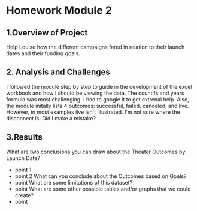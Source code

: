 # Homework Module 2
## 1.Overview of Project
Help Louise how the different campaigns fared in relation to their launch dates and their funding goals.

## 2. Analysis and Challenges
I followed the module step by step to guide in the development of the excel workbook and how I should be viewing the data. The countifs and years formula was most challenging. I had to google it to get extrenal help. Also, the module initally lists 4 outcomes: successful, failed, canceled, and live. However, in most examples live isn't illustrated. I'm not sure where the disconnect is. Did I make a mistake?

## 3.Results
What are two conclusions you can draw about the Theater Outcomes by Launch Date?
 - point 1
 - point 2
 What can you conclude about the Outcomes based on Goals?
 - point
 What are some limitations of this dataset?
 - point
 What are some other possible tables and/or graphs that we could create?
 - point

